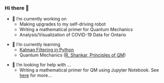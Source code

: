 ### Hi there 👋

* 🔭 I’m currently working on 
  * Making upgrades to my self-driving robot
  * Writing a mathematical primer for Quantum Mechanics
  * Analysis/Visualization of COVID-19 Data for Ontario
  
- 🌱 I’m currently learning
  - [Kalman Filtering in Python](https://github.com/rlabbe/Kalman-and-Bayesian-Filters-in-Python)
  - Quantum Mechanics ([R. Shankar, Principles of QM](https://www.amazon.ca/Principles-Quantum-Mechanics-Second-Shankar/dp/0306447908)) 

* 🤔 I’m looking for help with ...
  * Writing a mathematical primer for QM using Jupyter Notebook. See [here](https://github.com/patel-nisarg/qm_math-primer) for more...
